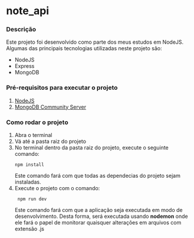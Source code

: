 # note_api

### Descrição

Este projeto foi desenvolvido como parte dos meus estudos em NodeJS.
Algumas das principais tecnologias utilizadas neste projeto são:

- NodeJS
- Express
- MongoDB

### Pré-requisitos para executar o projeto

1. [NodeJS](https://nodejs.org/en/)
2. [MongoDB Community Server](https://www.mongodb.com/try/download/community)

### Como rodar o projeto

1. Abra o terminal
2. Vá até a pasta raiz do projeto
3. No terminal dentro da pasta raiz do projeto, execute o seguinte comando:
   ```
   npm install
   ```
   Este comando fará com que todas as dependecias do projeto sejam instaladas.
4. Execute o projeto com o comando:
   ```
    npm run dev
   ```
   Este comando fará com que a aplicação seja executada em modo de desenvolvimento. Desta forma, será executada usando **nodemon** onde ele fará o papel de monitorar quaisquer alterações em arquivos com extensão .js
